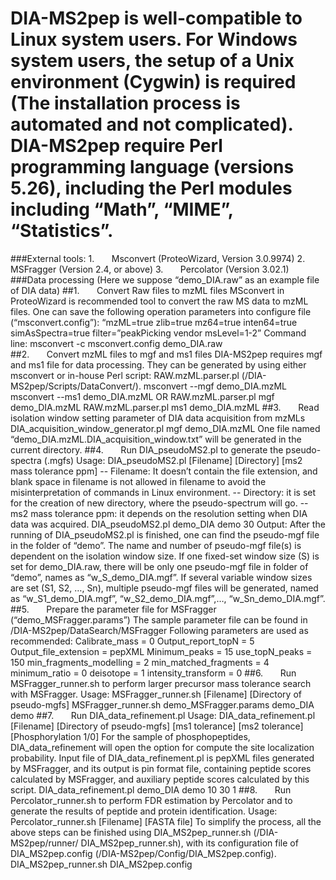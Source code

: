 # DIA-MS2pep is well-compatible to Linux system users. For Windows system users, the setup of a Unix environment (Cygwin) is required (The installation process is automated and not complicated). DIA-MS2pep require Perl programming language (versions 5.26), including the Perl modules including “Math”, “MIME”, “Statistics”. 
###External tools:
1.       Msconvert (ProteoWizard, Version 3.0.9974)
2.       MSFragger (Version 2.4, or above)
3.       Percolator (Version 3.02.1)
###Data processing (Here we suppose “demo_DIA.raw” as an example file of DIA data)
##1.       Convert Raw files to mzML files
MSconvert in ProteoWizard is recommended tool to convert the raw MS data to mzML files.
One can save the following operation parameters into configure file (“msconvert.config”):
“mzML=true
zlib=true
mz64=true
inten64=true
simAsSpectra=true
filter=”peakPicking vendor msLevel=1-2”
Command line:
msconvert -c msconvert.config demo_DIA.raw                                       
##2.       Convert mzML files to mgf and ms1 files
DIA-MS2pep requires mgf and ms1 file for data processing. They can be generated by using either msconvert or in-house Perl script: RAW.mzML.parser.pl (/DIA-MS2pep/Scripts/DataConvert/).
msconvert --mgf demo_DIA.mzML
msconvert --ms1 demo_DIA.mzML 
OR
RAW.mzML.parser.pl mgf demo_DIA.mzML 
RAW.mzML.parser.pl ms1 demo_DIA.mzML 
##3.       Read isolation window setting parameter of DIA data acquisition from mzMLs
 DIA_acquisition_window_generator.pl mgf demo_DIA.mzML
One file named “demo_DIA.mzML.DIA_acquisition_window.txt” will be generated in the current directory.
##4.       Run DIA_pseudoMS2.pl to generate the pseudo-spectra (.mgfs) 
Usage: DIA_pseudoMS2.pl [Filename] [Directory] [ms2 mass tolerance ppm]
-- Filename: It doesn’t contain the file extension, and blank space in filename is not allowed in filename to avoid the misinterpretation of commands in Linux environment.
-- Directory: it is set for the creation of new directory, where the pseudo-spectrum will go.
-- ms2 mass tolerance ppm: it depends on the resolution setting when DIA data was acquired.
DIA_pseudoMS2.pl demo_DIA demo 30 
Output: After the running of DIA_pseudoMS2.pl is finished, one can find the pseudo-mgf file in the folder of “demo”. The name and number of pseudo-mgf file(s) is dependent on the isolation window size. If one fixed-set window size (S) is set for demo_DIA.raw, there will be only one pseudo-mgf file in folder of “demo”, names as “w_S_demo_DIA.mgf”. If several variable window sizes are set (S1, S2, …, Sn), multiple pseudo-mgf files will be generated, named as “w_S1_demo_DIA.mgf”, “w_S2_demo_DIA.mgf”,…, “w_Sn_demo_DIA.mgf”.
##5.       Prepare the parameter file for MSFragger (“demo_MSFragger.params”)
The sample parameter file can be found in /DIA-MS2pep/DataSearch/MSFragger
Following parameters are used as recommended:
Calibrate_mass = 0
Output_report_topN = 5
Output_file_extension = pepXML
Minimum_peaks = 15
use_topN_peaks = 150
min_fragments_modelling = 2
min_matched_fragments = 4
minimum_ratio = 0
deisotope = 1
intensity_transform = 0
##6.       Run MSFragger_runner.sh to perform larger precursor mass tolerance search with MSFragger.
Usage: MSFragger_runner.sh [Filename] [Directory of pseudo-mgfs]
MSFragger_runner.sh demo_MSFragger.params demo_DIA demo
##7.       Run DIA_data_refinement.pl
Usage: DIA_data_refinement.pl [Filename] [Directory of pseudo-mgfs] [ms1 tolerance] [ms2 tolerance] [Phosphorylation 1/0]
For the sample of phosphopeptides, DIA_data_refinement will open the option for compute the site localization probability. 
Input file of DIA_data_refinement.pl is pepXML files generated by MSFragger, and its output is pin format file, containing peptide scores calculated by MSFragger, and auxiliary peptide scores calculated by this script.
DIA_data_refinement.pl demo_DIA demo 10 30 1
##8.       Run Percolator_runner.sh to perform FDR estimation by Percolator and to generate the results of peptide and protein identification. 
Usage: Percolator_runner.sh [Filename] [FASTA file]
To simplify the process, all the above steps can be finished using DIA_MS2pep_runner.sh (/DIA-MS2pep/runner/ DIA_MS2pep_runner.sh), with its configuration file of DIA_MS2pep.config (/DIA-MS2pep/Config/DIA_MS2pep.config). 
DIA_MS2pep_runner.sh DIA_MS2pep.config
